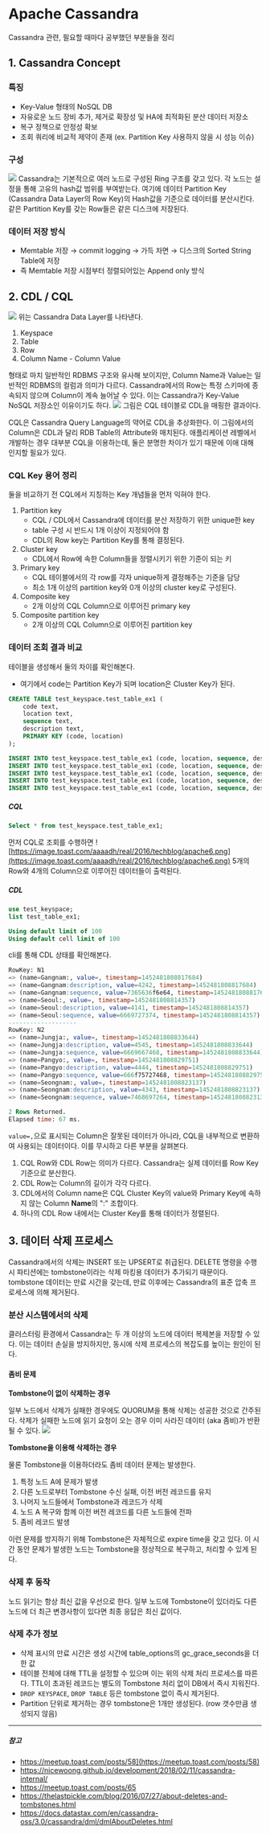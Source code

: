 # Apache Cassandra

Cassandra 관련, 필요할 때마다 공부했던 부분들을 정리


## 1. Cassandra Concept
### 특징
- Key-Value 형태의 NoSQL DB
- 자유로운 노드 장비 추가, 제거로 확장성 및 HA에 최적화된 분산 데이터 저장소
- 복구 정책으로 안정성 확보
- 조회 쿼리에 비교적 제약이 존재 (ex. Partition Key 사용하지 않을 시 성능 이슈) 

### 구성
![](img/cassandra-1.png)
Cassandra는 기본적으로 여러 노드로 구성된 Ring 구조를 갖고 있다. 각 노드는 설정을 통해 고유의 hash값 범위를 부여받는다. 여기에 데이터 Partition Key (Cassandra Data Layer의 Row Key)의 Hash값을 기준으로 데이터를 분산시킨다. 같은 Partition Key를 갖는 Row들은 같은 디스크에 저장된다.

### 데이터 저장 방식
- Memtable 저장 → commit logging → 가득 차면 → 디스크의 Sorted String Table에 저장
- 즉 Memtable 저장 시점부터 정렬되어있는 Append only 방식

## 2. CDL / CQL

![](cassandra-2.png)
 위는 Cassandra Data Layer를 나타낸다.
1. Keyspace
2. Table
3. Row
4. Column Name - Column Value

형태로 마치 일반적인 RDBMS 구조와 유사해 보이지만, Column Name과 Value는 일반적인 RDBMS의 컬럼과 의미가 다르다. Cassandra에서의 Row는 특정 스키마에 종속되지 않으며 Column이 계속 늘어날 수 있다. 이는 Cassandra가 Key-Value NoSQL 저장소인 이유이기도 하다.
![](cassandra-3.png)
그림은 CQL 테이블로 CDL을 매핑한 결과이다.

CQL은 Cassandra Query Language의 약어로 CDL을 추상화한다. 이 그림에서의 Column은 CDL과 달리 RDB Table의 Attribute와 매치된다. 애플리케이션 레벨에서 개발하는 경우 대부분 CQL을 이용하는데, 둘은 분명한 차이가 있기 때문에 이애 대해 인지할 필요가 있다.

### CQL Key 용어 정리
둘을 비교하기 전 CQL에서 지칭하는 Key 개념들을 먼저 익혀야 한다.
1.  Partition key
    - CQL / CDL에서 Cassandra에 데이터를 분산 저장하기 위한 unique한 key
    - table 구성 시 반드시 1개 이상이 지정되어야 함
    - CDL의 Row key는 Partition Key를 통해 결정된다.
2.  Cluster key
	- CDL에서 Row에 속한 Column들을 정렬시키기 위한 기준이 되는 키
4.  Primary key
    - CQL 테이블에서의 각 row를 각자 unique하게 결정해주는 기준을 담당
    - 최소 1개 이상의 partition key와 0개 이상의 cluster key로 구성된다.
5.  Composite key
    - 2개 이상의 CQL Column으로 이루어진 primary key
6.  Composite partition key
    - 2개 이상의 CQL Column으로 이루어진 partition key


### 데이터 조회 결과 비교
테이블을 생성해서 둘의 차이를 확인해본다.
- 여기에서 code는 Partition Key가 되며 location은 Cluster Key가 된다.
```sql
CREATE TABLE test_keyspace.test_table_ex1 ( 
    code text, 
    location text, 
    sequence text, 
    description text, 
    PRIMARY KEY (code, location)
);

INSERT INTO test_keyspace.test_table_ex1 (code, location, sequence, description ) VALUES ('N1', 'Seoul', 'first', 'AA');
INSERT INTO test_keyspace.test_table_ex1 (code, location, sequence, description ) VALUES ('N1', 'Gangnam', 'second', 'BB');
INSERT INTO test_keyspace.test_table_ex1 (code, location, sequence, description ) VALUES ('N2', 'Seongnam', 'third', 'CC');
INSERT INTO test_keyspace.test_table_ex1 (code, location, sequence, description ) VALUES ('N2', 'Pangyo', 'fourth', 'DD');
INSERT INTO test_keyspace.test_table_ex1 (code, location, sequence, description ) VALUES ('N2', 'Jungja', 'fifth', 'EE');
```

##### CQL
```sql
Select * from test_keyspace.test_table_ex1;
```
먼저 CQL로 조회를 수행하면
![https://image.toast.com/aaaadh/real/2016/techblog/apache6.png](https://image.toast.com/aaaadh/real/2016/techblog/apache6.png)
5개의 Row와 4개의 Column으로 이루어진 데이터들이 출력된다.

##### CDL
```sql
use test_keyspace;
list test_table_ex1;

Using default limit of 100
Using default cell limit of 100
```
cli를 통해 CDL 상태를 확인해본다.
```sql
RowKey: N1
=> (name=Gangnam:, value=, timestamp=1452481808817684)
=> (name=Gangnam:description, value=4242, timestamp=1452481808817684)
=> (name=Gangnam:sequence, value=7365636f6e64, timestamp=1452481808817684)
=> (name=Seoul:, value=, timestamp=1452481808814357)
=> (name=Seoul:description, value=4141, timestamp=1452481808814357)
=> (name=Seoul:sequence, value=6669727374, timestamp=1452481808814357)
-------------------
RowKey: N2
=> (name=Jungja:, value=, timestamp=1452481808833644)
=> (name=Jungja:description, value=4545, timestamp=1452481808833644)
=> (name=Jungja:sequence, value=6669667468, timestamp=1452481808833644)
=> (name=Pangyo:, value=, timestamp=1452481808829751)
=> (name=Pangyo:description, value=4444, timestamp=1452481808829751)
=> (name=Pangyo:sequence, value=666f75727468, timestamp=1452481808829751)
=> (name=Seongnam:, value=, timestamp=1452481808823137)
=> (name=Seongnam:description, value=4343, timestamp=1452481808823137)
=> (name=Seongnam:sequence, value=7468697264, timestamp=1452481808823137)

2 Rows Returned.
Elapsed time: 67 ms.
```
`value=,`으로 표시되는 Column은 잘못된 데이터가 아니라, CQL을 내부적으로 변환하여 사용되는 데이터이다. 이를 무시하고 다른 부분을 살펴본다.

1. CQL Row와 CDL Row는 의미가 다르다. Cassandra는 실제 데이터를 Row Key 기준으로 분산한다.
2. CDL Row는 Column의 길이가 각각 다르다.
3. CDL에서의 Column name은 CQL Cluster Key의 value와 Primary Key에 속하지 않는 Column **Name**의 ":" 조합이다. 
4. 하나의 CDL Row 내에서는 Cluster Key를 통해 데이터가 정렬된다.


## 3. 데이터 삭제 프로세스
Cassandra에서의 삭제는 INSERT 또는 UPSERT로 취급된다. DELETE 명령을 수행 시 파티션에는 tombstone이라는 삭제 마킹용 데이터가 추가되기 때문이다. tombstone 데이터는 만료 시간을 갖는데, 만료 이후에는 Cassandra의 표준 압축 프로세스에 의해 제거된다.

### 분산 시스템에서의 삭제

클러스터링 환경에서 Cassandra는 두 개 이상의 노드에 데이터 복제본을 저장할 수 있다. 이는 데이터 손실을 방지하지만, 동시에 삭제 프로세스의 복잡도를 높이는 원인이 된다.

#### 좀비 문제

**Tombstone이 없이 삭제하는 경우**

일부 노드에서 삭제가 실패한 경우에도 QUORUM을 통해 삭제는 성공한 것으로 간주된다. 삭제가 실패한 노드에 읽기 요청이 오는 경우 이미 사라진 데이터 (aka 좀비)가 반환될 수 있다.
![](cassandra-4.png)

**Tombstone을 이용해 삭제하는 경우**

물론 Tombstone을 이용하더라도 좀비 데이터 문제는 발생한다.

1.  특정 노드 A에 문제가 발생
2.  다른 노드로부터 Tombstone 수신 실패, 이전 버전 레코드를 유지
3.  나머지 노드들에서 Tombstone과 레코드가 삭제
4.  노드 A 복구와 함께 이전 버전 레코드를 다른 노드들에 전파
5.  좀비 레코드 발생

이런 문제를 방지하기 위해 Tombstone은 자체적으로 expire time을 갖고 있다. 이 시간 동안 문제가 발생한 노드는 Tombstone을 정상적으로 복구하고, 처리할 수 있게 된다.

### 삭제 후 동작

노드 읽기는 항상 최신 값을 우선으로 한다. 일부 노드에 Tombstone이 있더라도 다른 노드에 더 최근 변경사항이 있다면 최종 응답은 최신 값이다.

### 삭제 추가 정보

-   삭제 표시의 만료 시간은 생성 시간에 table_options의 gc_grace_seconds을 더한 값
-   테이블 전체에 대해 TTL을 설정할 수 있으며 이는 위의 삭제 처리 프로세스를 따른다. TTL이 초과된 레코드는 별도의 Tombstone 처리 없이 DB에서 즉시 지워진다.
-   `DROP KEYSPACE`, `DROP TABLE` 등은 tombstone 없이 즉시 제거된다.
-   Partition 단위로 제거하는 경우 tombstone은 1개만 생성된다. (row 갯수만큼 생성되지 않음)

---
##### 참고
- https://meetup.toast.com/posts/58](https://meetup.toast.com/posts/58)
- https://nicewoong.github.io/development/2018/02/11/cassandra-internal/
- https://meetup.toast.com/posts/65
- https://thelastpickle.com/blog/2016/07/27/about-deletes-and-tombstones.html
- https://docs.datastax.com/en/cassandra-oss/3.0/cassandra/dml/dmlAboutDeletes.html
